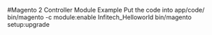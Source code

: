#Magento 2 Controller Module Example
Put the code into app/code/
bin/magento -c module:enable Infitech_Helloworld
bin/magento setup:upgrade